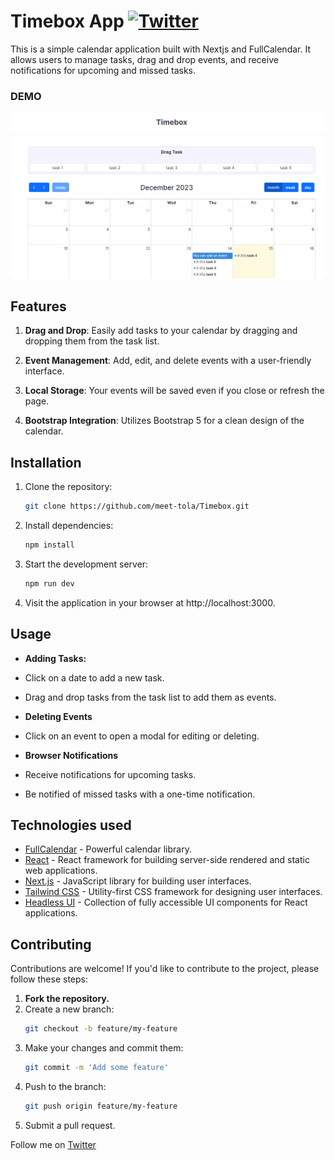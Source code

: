 # Timebox App [![Twitter](https://img.shields.io/twitter/url/https/twitter.com/cloudposse.svg?style=social&label=Follow%20%40tola)](https://twitter.com/meet-tola)


This is a simple calendar application built with Nextjs and FullCalendar. It allows users to manage tasks, drag and drop events, and receive notifications for upcoming and missed tasks.

### DEMO

[![Timebox App Screenshot](/app/assets/Screenshot%20(78).png)](#)

<!-- Check out our [live demo](https://linktree-clone-link-hub.vercel.app/). -->

## Features

1. **Drag and Drop**: Easily add tasks to your calendar by dragging and dropping them from the task list.

2. **Event Management**: Add, edit, and delete events with a user-friendly interface.

3. **Local Storage**: Your events will be saved even if you close or refresh the page.

4. **Bootstrap Integration**: Utilizes Bootstrap 5 for a clean design of the calendar.

## Installation

1. Clone the repository:
   ```bash
   git clone https://github.com/meet-tola/Timebox.git

2. Install dependencies:
   ```bash
   npm install  

3. Start the development server:
   ```bash
   npm run dev

4. Visit the application in your browser at http://localhost:3000.
  
   
## Usage

- **Adding Tasks:**
 - Click on a date to add a new task.
 - Drag and drop tasks from the task list to add them as events.

- **Deleting Events**
 - Click on an event to open a modal for editing or deleting.
 
- **Browser Notifications**
 - Receive notifications for upcoming tasks.
 - Be notified of missed tasks with a one-time notification.

## Technologies used

- [FullCalendar](https://fullcalendar.io/) - Powerful calendar library.
- [React](https://react.org/) - React framework for building server-side rendered and static web applications.
- [Next.js](https://next.org/) - JavaScript library for building user interfaces.
- [Tailwind CSS](https://tailwindcss.com/) - Utility-first CSS framework for designing user interfaces.
- [Headless UI](https://headlessui.dev) - Collection of fully accessible UI components for React applications.

 ## Contributing

Contributions are welcome! If you'd like to contribute to the project, please follow these steps:

1. **Fork the repository.**
2. Create a new branch: 
   ```bash
   git checkout -b feature/my-feature
3. Make your changes and commit them:
    ```bash
    git commit -m 'Add some feature'
4. Push to the branch:
    ```bash
    git push origin feature/my-feature
5. Submit a pull request.


Follow me on [Twitter](http://twitter/meet-tola)

